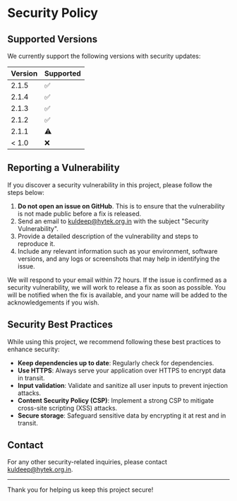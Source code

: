 # Security Policy

## Supported Versions

We currently support the following versions with security updates:

| Version | Supported          |
| ------- | ------------------ |
| 2.1.5   | :white_check_mark: |
| 2.1.4   | :white_check_mark: |
| 2.1.3   | :white_check_mark: |
| 2.1.2   | :white_check_mark: |
| 2.1.1   | :warning:          |
| < 1.0   | :x:                |

## Reporting a Vulnerability

If you discover a security vulnerability in this project, please follow the steps below:

1. **Do not open an issue on GitHub**. This is to ensure that the vulnerability is not made public before a fix is released.
2. Send an email to [kuldeep@hytek.org.in](mailto:kuldeep@hytek.org.in) with the subject "Security Vulnerability".
3. Provide a detailed description of the vulnerability and steps to reproduce it.
4. Include any relevant information such as your environment, software versions, and any logs or screenshots that may help in identifying the issue.

We will respond to your email within 72 hours. If the issue is confirmed as a security vulnerability, we will work to release a fix as soon as possible. You will be notified when the fix is available, and your name will be added to the acknowledgements if you wish.

## Security Best Practices

While using this project, we recommend following these best practices to enhance security:

- **Keep dependencies up to date**: Regularly check for dependencies.
- **Use HTTPS**: Always serve your application over HTTPS to encrypt data in transit.
- **Input validation**: Validate and sanitize all user inputs to prevent injection attacks.
- **Content Security Policy (CSP)**: Implement a strong CSP to mitigate cross-site scripting (XSS) attacks.
- **Secure storage**: Safeguard sensitive data by encrypting it at rest and in transit.

## Contact

For any other security-related inquiries, please contact [kuldeep@hytek.org.in](mailto:kuldeep@hytek.org.in).

---

Thank you for helping us keep this project secure!
